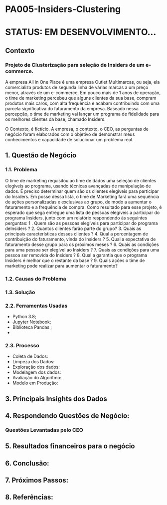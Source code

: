 # PA005-Insiders-Clustering
# STATUS:  EM DESENVOLVIMENTO... 



## Contexto
### Projeto de Clusterização para seleção de Insiders de um e-commerce.

 A empresa All in One Place é uma empresa Outlet Multimarcas, ou seja, ela comercializa produtos de segunda linha de várias marcas a um preço menor, através de um e-commerce.
Em pouco mais de 1 anos de operação, o time de marketing percebeu que alguns clientes da sua base, compram produtos mais caros, com alta frequência e acabam contribuindo com uma parcela significativa do faturamento da empresa.
Baseado nessa percepção, o time de marketing vai lançar um programa de fidelidade para os melhores clientes da base, chamado Insiders.

O Contexto, é fictício. A empresa, o contexto, o CEO, as perguntas de negócio foram elaborados com o objetivo de demonstrar meus conhecimentos e capacidade de solucionar um problema real.

## 1. Questão de Negócio

### 1.1. Problema 
O time de marketing requisitou ao time de dados uma seleção de clientes elegíveis ao programa, usando técnicas avançadas de manipulação de dados.
É preciso determinar quem são os clientes elegíveis para participar do Insiders. Em posse dessa lista, o time de Marketing fará uma sequência de ações personalizadas e exclusivas ao grupo, de
modo a aumentar o faturamento e a frequência de compra.
Como resultado para esse projeto, é esperado que sega entregue uma lista de pessoas elegíveis a participar do programa Insiders, junto com um relatório respondendo às seguintes perguntas:
 1 . Quem são as pessoas elegíveis para participar do programa deInsiders ?
2. Quantos clientes farão parte do grupo?
3. Quais as principais características desses clientes ?
4. Qual a porcentagem de contribuição do faturamento, vinda do Insiders ?
5. Qual a expectativa de faturamento desse grupo para os próximos meses ?
6. Quais as condições para uma pessoa ser elegível ao Insiders ?
7. Quais as condições para uma pessoa ser removida do Insiders ?
8. Qual a garantia que o programa Insiders é melhor que o restante da base ?
9. Quais ações o time de marketing pode realizar para aumentar o faturamento?

### 1.2. Causas do Problema


### 1.3. Solução 



### 2.2. Ferramentas Usadas

- Python 3.8;
- Jupyter Notebook;
- Biblioteca Pandas ;
-

### 2.3. Processo 

- Coleta de Dados: 
- Limpeza dos Dados: 
- Exploração dos dados: 
- Modelagem dos dados: 
- Avaliação do Algoritmo: 
- Modelo em Produção: 

## 3. Principais Insights dos Dados



## 4. Respondendo Questões de Negócio:

### Questões Levantadas pelo CEO


## 5. Resultados financeiros para o negócio


## 6. Conclusão:


## 7. Próximos Passos:


## 8. Referências:


